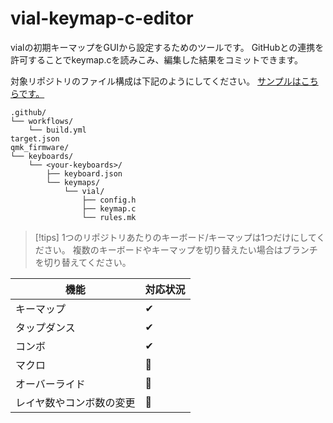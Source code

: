 # vial-keymap-c-editor

vialの初期キーマップをGUIから設定するためのツールです。 GitHubとの連携を許可することでkeymap.cを読みこみ、編集した結果をコミットできます。

対象リポジトリのファイル構成は下記のようにしてください。
[サンプルはこちらです。](https://github.com/sekigon-gonnoc/auto-kdk-tutorial-data-wired-controller)

```
.github/
└── workflows/
    └── build.yml
target.json
qmk_firmware/
└── keyboards/
    └── <your-keyboards>/
        ├── keyboard.json
        └── keymaps/
            └── vial/
                ├── config.h
                ├── keymap.c
                └── rules.mk
```

> [!tips]
> 1つのリポジトリあたりのキーボード/キーマップは1つだけにしてください。
> 複数のキーボードやキーマップを切り替えたい場合はブランチを切り替えてください。

| 機能                     | 対応状況 |
| ------------------------ | -------- |
| キーマップ               | ✔        |
| タップダンス             | ✔        |
| コンボ                   | ✔        |
| マクロ                   | 🚧        |
| オーバーライド           | 🚧        |
| レイヤ数やコンボ数の変更 | 🚧        |